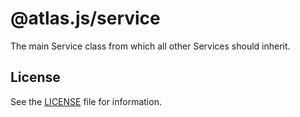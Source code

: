 # @atlas.js/service

The main Service class from which all other Services should inherit.

## License

See the [LICENSE](LICENSE) file for information.
